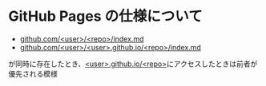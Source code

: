 # GitHub Pages の仕様について

- <ins>github.com/\<user\>/\<repo\>/index.md</ins>
- <ins>github.com/\<user\>/\<user\>.github.io/\<repo\>/index.md</ins>

が同時に存在したとき、<ins>\<user\>.github.io/\<repo\></ins>にアクセスしたときは前者が優先される模様
